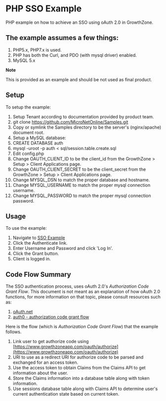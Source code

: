 # PHP SSO Example

PHP example on how to achieve an SSO using oAuth 2.0 in GrowthZone.

## The example assumes a few things:

1.  PHP5.x, PHP7.x is used.
1.  PHP has both the Curl, and PDO (with mysql driver) enabled.
1.  MySQL 5.x

**Note**

This is provided as an example and should be not used as final product.

## Setup

To setup the example:

1.  Setup Tenant according to documentation provided by product team.
1.  git clone https://github.com/MicroNetOnline/Samples.git
1.  Copy or symlink the Samples directory to be the server's (nginx/apache) document root.
1.  Setup a MySQL database:
  1.  CREATE DATABASE auth
  1.  mysql -uroot -p auth < sql/session.table.create.sql
1.  Edit config.php 
  1.  Change OAUTH_CLIENT_ID to be the client_id from the GrowthZone > Setup > Client Applications page.
  1.  Change OAUTH_CLIENT_SECRET to be the client_secret from the GrowthZone > Setup > Client Applications page.
  1.  Change MYSQL_DSN to match the proper database and hostname.
  1.  Change MYSQL_USERNAME to match the proper mysql connection username.
  1.  Change MYSQL_PASSWORD to match the proper mysql connection password.

## Usage

To use the example:

1.  Navigate to [SSO Example](http://<yourhost>/Samples/PHP/SSO)
1.  Click the Authenticate link.
1.  Enter Username and Password and click 'Log In'.
1.  Click the Grant button.
1.  Client is logged in.

## Code Flow Summary

The SSO authentication process, uses oAuth 2.0's *Authorization Code Grant Flow*.  This document is not meant as
an explanation of how oAuth 2.0 functions, for more information on that topic, please consult resources such as:

1. [oAuth.net](https://oauth.net/2/)
2. [auth0 - authorization code grant flow](https://auth0.com/docs/api-auth/tutorials/authorization-code-grant)

Here is the flow (which is *Authorization Code Grant Flow*) that the example follows.

1. Link user to get authorize code using [https://www.growthzoneapp.com/oauth/authorize](https://www.growthzoneapp.com/oauth/authorize)
1. URI to use as a redirect URI for authorize code to be parsed and exchanged for an access token.
1. Use the access token to obtain Claims from the Claims API to get information about the user.
1. Store the Claims information into a database table along with token information.
1. Use sessions database table along with Claims API to determine user's current authentication state based on current token.
